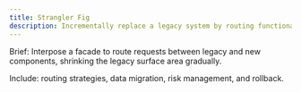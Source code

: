 ```yaml
---
title: Strangler Fig
description: Incrementally replace a legacy system by routing functionality to new services over time.
---
```


Brief: Interpose a facade to route requests between legacy and new components, shrinking the legacy surface area gradually.

Include: routing strategies, data migration, risk management, and rollback.
